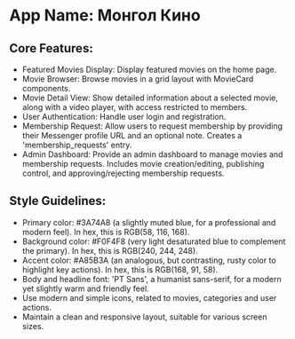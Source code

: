 # **App Name**: Монгол Кино

## Core Features:

- Featured Movies Display: Display featured movies on the home page.
- Movie Browser: Browse movies in a grid layout with MovieCard components.
- Movie Detail View: Show detailed information about a selected movie, along with a video player, with access restricted to members.
- User Authentication: Handle user login and registration.
- Membership Request: Allow users to request membership by providing their Messenger profile URL and an optional note. Creates a 'membership_requests' entry.
- Admin Dashboard: Provide an admin dashboard to manage movies and membership requests. Includes movie creation/editing, publishing control, and approving/rejecting membership requests.

## Style Guidelines:

- Primary color: #3A74A8 (a slightly muted blue, for a professional and modern feel). In hex, this is RGB(58, 116, 168).
- Background color: #F0F4F8 (very light desaturated blue to complement the primary).  In hex, this is RGB(240, 244, 248).
- Accent color: #A85B3A (an analogous, but contrasting, rusty color to highlight key actions). In hex, this is RGB(168, 91, 58).
- Body and headline font: 'PT Sans', a humanist sans-serif, for a modern yet slightly warm and friendly feel.
- Use modern and simple icons, related to movies, categories and user actions.
- Maintain a clean and responsive layout, suitable for various screen sizes.